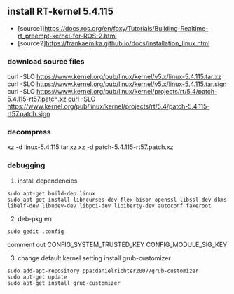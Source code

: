 ## install RT-kernel 5.4.115
- [source1]https://docs.ros.org/en/foxy/Tutorials/Building-Realtime-rt_preempt-kernel-for-ROS-2.html
- [source2]https://frankaemika.github.io/docs/installation_linux.html

### download source files
curl -SLO https://www.kernel.org/pub/linux/kernel/v5.x/linux-5.4.115.tar.xz
curl -SLO https://www.kernel.org/pub/linux/kernel/v5.x/linux-5.4.115.tar.sign
curl -SLO https://www.kernel.org/pub/linux/kernel/projects/rt/5.4/patch-5.4.115-rt57.patch.xz
curl -SLO https://www.kernel.org/pub/linux/kernel/projects/rt/5.4/patch-5.4.115-rt57.patch.sign
### decompress
xz -d linux-5.4.115.tar.xz
xz -d patch-5.4.115-rt57.patch.xz


### debugging
1. install dependencies
```shell
sudo apt-get build-dep linux
sudo apt-get install libncurses-dev flex bison openssl libssl-dev dkms libelf-dev libudev-dev libpci-dev libiberty-dev autoconf fakeroot
```

2. deb-pkg err
```shell
sudo gedit .config
```
comment out CONFIG_SYSTEM_TRUSTED_KEY CONFIG_MODULE_SIG_KEY

3. change default kernel setting
install grub-customizer
```shell
sudo add-apt-repository ppa:danielrichter2007/grub-customizer
sudo apt-get update
sudo apt-get install grub-customizer
```
